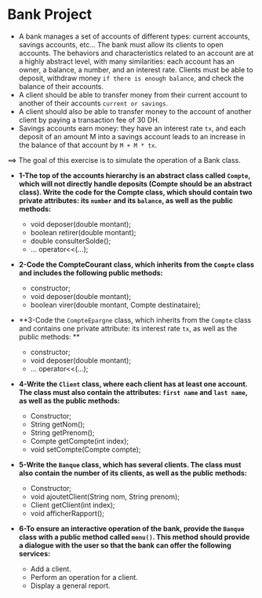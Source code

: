 # Bank Project

+ A bank manages a set of accounts of different types: current accounts, savings accounts, etc... The bank must allow its clients to open accounts.
The behaviors and characteristics related to an account are at a highly abstract level, with many similarities: each account has an owner, a balance, a number, and an interest rate. Clients must be able to deposit, withdraw money `if there is enough balance`, and check the balance of their accounts.
+ A client should be able to transfer money from their current account to another of their accounts `current or savings`.
+ A client should also be able to transfer money to the account of another client by paying a transaction fee of 30 DH.
+ Savings accounts earn money: they have an interest rate `tx`, and each deposit of an amount M into a savings account leads to an increase in the balance of that account by `M + M * tx`.


==> The goal of this exercise is to simulate the operation of a Bank class.

+ **1-The top of the accounts hierarchy is an abstract class called `Compte`, which will not directly handle deposits (Compte should be an abstract class). Write the code for the Compte class, which should contain two private attributes: 
its `number` and its `balance`, as well as the public methods:**
  - void deposer(double montant); 
  - boolean retirer(double montant);
  - double consulterSolde();
  - ... operator<<(...);

+ **2-Code the CompteCourant class, which inherits from the `Compte` class and includes the following public methods:**
  - constructor; 
  - void deposer(double montant);
  - boolean virer(double montant, Compte destinataire);

+ **3-Code the `CompteEpargne` class, which inherits from the `Compte` class and contains one private attribute: its interest rate `tx`, as well as the public methods: **
  - constructor; 
  - void deposer(double montant);
  - ... operator<<(...);

+ **4-Write the `Client` class, where each client has at least one account. The class must also contain the attributes: `first name` and `last name`, as well as the public methods:** 
  - Constructor; 
  - String getNom();
  - String getPrenom();
  - Compte getCompte(int index);
  - void setCompte(Compte compte);

+ **5-Write the `Banque` class, which has several clients. The class must also contain the number of its clients, as well as the public methods:**
  - Constructor; 
  - void ajoutetClient(String nom, String prenom);
  - Client getClient(int index);
  - void afficherRapport();

+ **6-To ensure an interactive operation of the bank, provide the `Banque` class with a public method called `menu()`. This method should provide a dialogue with the user so that the bank can offer the following services:**
  - Add a client.
  - Perform an operation for a client.
  - Display a general report.







